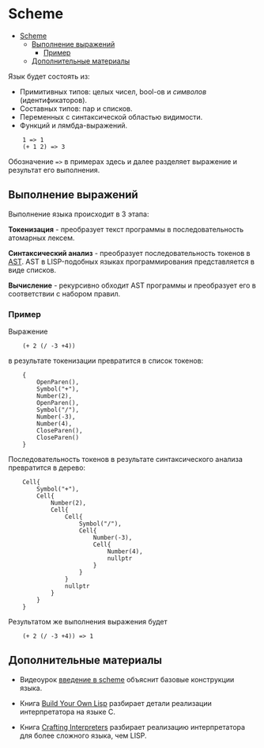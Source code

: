 # Scheme
- [Scheme](#scheme)
  - [Выполнение выражений](#выполнение-выражений)
    - [Пример](#пример)
  - [Дополнительные материалы](#дополнительные-материалы)

Язык будет состоять из:
 - Примитивных типов: целых чисел, bool-ов и _символов_ (идентификаторов).
 - Составных типов: пар и списков.
 - Переменных с синтаксической областью видимости.
 - Функций и лямбда-выражений.

```
    1 => 1
    (+ 1 2) => 3
```
Обозначение `=>` в примерах здесь и далее разделяет выражение и результат его выполнения.

## Выполнение выражений
Выполнение языка происходит в 3 этапа:

**Токенизация** - преобразует текст программы в последовательность атомарных лексем. 

**Синтаксический анализ** - преобразует последовательность токенов в [AST](https://en.wikipedia.org/wiki/Abstract_syntax_tree).  AST в LISP-подобных языках программирования представляется в виде списков. 
   
**Вычисление** - рекурсивно обходит AST программы и преобразует его в соответствии с набором правил.

### Пример

Выражение 
```
    (+ 2 (/ -3 +4))
``` 
в результате токенизации превратится в список токенов:
```
    { 
        OpenParen(),
        Symbol("+"),
        Number(2),
        OpenParen(),
        Symbol("/"),
        Number(-3),
        Number(4),
        CloseParen(),
        CloseParen()
    }
```
     
 Последовательность токенов в результате синтаксического анализа
 превратится в дерево:
     
```
    Cell{
        Symbol("+"),
        Cell{
            Number(2),
            Cell{
                Cell{
                    Symbol("/"),
                    Cell{
                        Number(-3),
                        Cell{
                            Number(4),
                            nullptr
                        }
                    }
                }
                nullptr
            }
        }
    }
```
Результатом же выполнения выражения будет 

```
    (+ 2 (/ -3 +4)) => 1
```

## Дополнительные материалы

* Видеоурок [введение в scheme](https://www.youtube.com/watch?v=AqBxU-Zmx00) объяснит базовые конструкции языка.

* Книга [Build Your Own Lisp](http://www.buildyourownlisp.com/) разбирает детали реализации интерпретатора на языке C.

* Книга [Crafting Interpreters](http://craftinginterpreters.com/) разбирает реализацию интерпретатора для более сложного языка, чем LISP.
